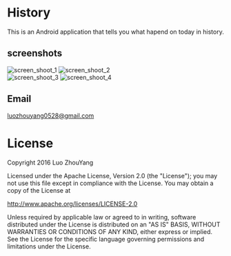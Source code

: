 # History  
This is an Android application that tells you what hapend on today in history.  

## screenshots  
![screen_shoot_1](https://github.com/StupidL/History/blob/master/art/Screenshot_20160819-174125.png)
![screen_shoot_2](https://github.com/StupidL/History/blob/master/art/Screenshot_20160819-174141.png)  
![screen_shoot_3](https://github.com/StupidL/History/blob/master/art/Screenshot_20160819-174148.png)
![screen_shoot_4](https://github.com/StupidL/History/blob/master/art/Screenshot_20160819-174201.png)  

## Email  
luozhouyang0528@gmail.com  

# License  
Copyright 2016 Luo ZhouYang

Licensed under the Apache License, Version 2.0 (the "License");
you may not use this file except in compliance with the License.
You may obtain a copy of the License at

   http://www.apache.org/licenses/LICENSE-2.0

Unless required by applicable law or agreed to in writing, software
distributed under the License is distributed on an "AS IS" BASIS,
WITHOUT WARRANTIES OR CONDITIONS OF ANY KIND, either express or implied.
See the License for the specific language governing permissions and
limitations under the License.

